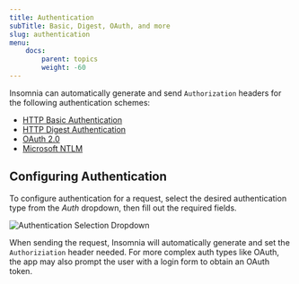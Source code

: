 ```yaml
---
title: Authentication
subTitle: Basic, Digest, OAuth, and more
slug: authentication
menu:
    docs:
        parent: topics
        weight: -60
---
```


Insomnia can automatically generate and send `Authorization` headers for the following
authentication schemes:

- [HTTP Basic Authentication](https://en.wikipedia.org/wiki/Basic_access_authentication)
- [HTTP Digest Authentication](https://en.wikipedia.org/wiki/Digest_access_authentication)
- [OAuth 2.0](https://tools.ietf.org/html/rfc6749)
- [Microsoft NTLM](https://msdn.microsoft.com/en-us/library/windows/desktop/aa378749(v=vs.85).aspx)

## Configuring Authentication

To configure authentication for a request, select the desired authentication type from the
_Auth_ dropdown, then fill out the required fields.

<img title="Authentication Selection Dropdown" src="/images/docs/authentication.png" class="small"/>

When sending the request, Insomnia will automatically generate and set the `Authoriziation` header
needed. For more complex auth types like OAuth, the app may also prompt the user with a login
form to obtain an OAuth token.
